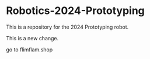 # Robotics-2024-Prototyping
This is a repository for the 2024 Prototyping robot.

This is a new change.

go to flimflam.shop